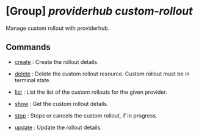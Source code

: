 # [Group] _providerhub custom-rollout_

Manage custom rollout with providerhub.

## Commands

- [create](/Commands/providerhub/custom-rollout/_create.md)
: Create the rollout details.

- [delete](/Commands/providerhub/custom-rollout/_delete.md)
: Delete the custom rollout resource. Custom rollout must be in terminal state.

- [list](/Commands/providerhub/custom-rollout/_list.md)
: List the list of the custom rollouts for the given provider.

- [show](/Commands/providerhub/custom-rollout/_show.md)
: Get the custom rollout details.

- [stop](/Commands/providerhub/custom-rollout/_stop.md)
: Stops or cancels the custom rollout, if in progress.

- [update](/Commands/providerhub/custom-rollout/_update.md)
: Update the rollout details.

